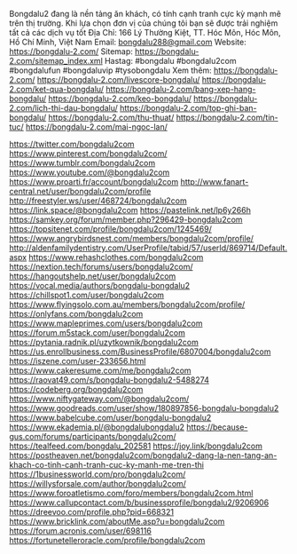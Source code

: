 Bongdalu2 đang là nền tảng ăn khách, có tính cạnh tranh cực kỳ mạnh mẽ trên thị trường. Khi lựa chọn đơn vị của chúng tôi bạn sẽ được trải nghiệm tất cả các dịch vụ tốt
Địa Chỉ: 166 Lý Thường Kiệt, TT. Hóc Môn, Hóc Môn, Hồ Chí Minh, Việt Nam
Email: bongdalu288@gmail.com
Website: https://bongdalu-2.com/
Sitemap: https://bongdalu-2.com/sitemap_index.xml
Hastag: #bongdalu #bongdalu2com #bongdalufun #bongdaluvip #tysobongdalu
Xem thêm:
https://bongdalu-2.com/
https://bongdalu-2.com/livescore-bongdalu/
https://bongdalu-2.com/ket-qua-bongdalu/
https://bongdalu-2.com/bang-xep-hang-bongdalu/
https://bongdalu-2.com/keo-bongdalu/
https://bongdalu-2.com/lich-thi-dau-bongdalu/
https://bongdalu-2.com/top-ghi-ban-bongdalu/
https://bongdalu-2.com/thu-thuat/
https://bongdalu-2.com/tin-tuc/
https://bongdalu-2.com/mai-ngoc-lan/

https://twitter.com/bongdalu2com
https://www.pinterest.com/bongdalu2com/
https://www.tumblr.com/bongdalu2com
https://www.youtube.com/@bongdalu2com
https://www.proarti.fr/account/bongdalu2com
http://www.fanart-central.net/user/bongdalu2com/profile
http://freestyler.ws/user/468724/bongdalu2com
https://link.space/@bongdalu2com
https://pastelink.net/lp6y266h
https://samkey.org/forum/member.php?296429-bongdalu2com
https://topsitenet.com/profile/bongdalu2com/1245469/
https://www.angrybirdsnest.com/members/bongdalu2com/profile/
http://aldenfamilydentistry.com/UserProfile/tabid/57/userId/869714/Default.aspx
https://www.rehashclothes.com/bongdalu2com
https://nextion.tech/forums/users/bongdalu2com/
https://hangoutshelp.net/user/bongdalu2com
https://vocal.media/authors/bongdalu-bongdalu2
https://chillspot1.com/user/bongdalu2com
https://www.flyingsolo.com.au/members/bongdalu2com/profile/
https://onlyfans.com/bongdalu2com
https://www.mapleprimes.com/users/bongdalu2com
https://forum.m5stack.com/user/bongdalu2com
https://pytania.radnik.pl/uzytkownik/bongdalu2com
https://us.enrollbusiness.com/BusinessProfile/6807004/bongdalu2com
https://iszene.com/user-233656.html
https://www.cakeresume.com/me/bongdalu2com
https://raovat49.com/s/bongdalu-bongdalu2-5488274
https://codeberg.org/bongdalu2com
https://www.niftygateway.com/@bongdalu2com/
https://www.goodreads.com/user/show/180897856-bongdalu-bongdalu2
https://www.babelcube.com/user/bongdalu-bongdalu2
https://www.ekademia.pl/@bongdalubongdalu2
https://because-gus.com/forums/participants/bongdalu2com/
https://tealfeed.com/bongdalu_202581
https://joy.link/bongdalu2com
https://postheaven.net/bongdalu2com/bongdalu2-dang-la-nen-tang-an-khach-co-tinh-canh-tranh-cuc-ky-manh-me-tren-thi
https://1businessworld.com/pro/bongdalu2com/
https://willysforsale.com/author/bongdalu2com/
https://www.foroatletismo.com/foro/members/bongdalu2com.html
https://www.callupcontact.com/b/businessprofile/bongdalu2/9206906
https://dreevoo.com/profile.php?pid=668321
https://www.bricklink.com/aboutMe.asp?u=bongdalu2com
https://forum.acronis.com/user/698116
https://fortunetelleroracle.com/profile/bongdalu2com
